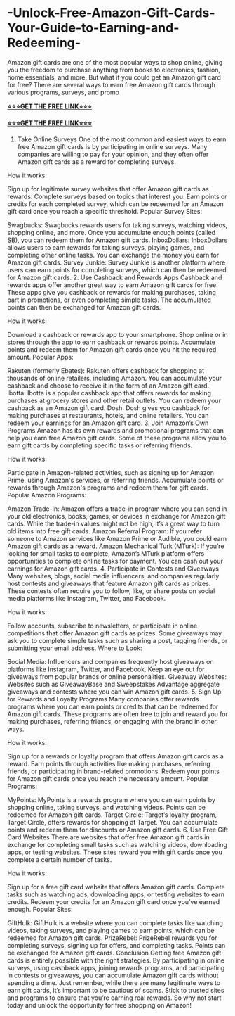 # -Unlock-Free-Amazon-Gift-Cards-Your-Guide-to-Earning-and-Redeeming-
Amazon gift cards are one of the most popular ways to shop online, giving you the freedom to purchase anything from books to electronics, fashion, home essentials, and more. But what if you could get an Amazon gift card for free? There are several ways to earn free Amazon gift cards through various programs, surveys, and promo

**[⭐⭐⭐GET THE FREE LINK⭐⭐⭐](https://tinyurl.com/amazonfreeoffer2k24)**

**[⭐⭐⭐GET THE FREE LINK⭐⭐⭐](https://tinyurl.com/amazonfreeoffer2k24)**

1. Take Online Surveys
One of the most common and easiest ways to earn free Amazon gift cards is by participating in online surveys. Many companies are willing to pay for your opinion, and they often offer Amazon gift cards as a reward for completing surveys.

How it works:

Sign up for legitimate survey websites that offer Amazon gift cards as rewards.
Complete surveys based on topics that interest you.
Earn points or credits for each completed survey, which can be redeemed for an Amazon gift card once you reach a specific threshold.
Popular Survey Sites:

Swagbucks: Swagbucks rewards users for taking surveys, watching videos, shopping online, and more. Once you accumulate enough points (called SB), you can redeem them for Amazon gift cards.
InboxDollars: InboxDollars allows users to earn rewards for taking surveys, playing games, and completing other online tasks. You can exchange the money you earn for Amazon gift cards.
Survey Junkie: Survey Junkie is another platform where users can earn points for completing surveys, which can then be redeemed for Amazon gift cards.
2. Use Cashback and Rewards Apps
Cashback and rewards apps offer another great way to earn Amazon gift cards for free. These apps give you cashback or rewards for making purchases, taking part in promotions, or even completing simple tasks. The accumulated points can then be exchanged for Amazon gift cards.

How it works:

Download a cashback or rewards app to your smartphone.
Shop online or in stores through the app to earn cashback or rewards points.
Accumulate points and redeem them for Amazon gift cards once you hit the required amount.
Popular Apps:

Rakuten (formerly Ebates): Rakuten offers cashback for shopping at thousands of online retailers, including Amazon. You can accumulate your cashback and choose to receive it in the form of an Amazon gift card.
Ibotta: Ibotta is a popular cashback app that offers rewards for making purchases at grocery stores and other retail outlets. You can redeem your cashback as an Amazon gift card.
Dosh: Dosh gives you cashback for making purchases at restaurants, hotels, and online retailers. You can redeem your earnings for an Amazon gift card.
3. Join Amazon’s Own Programs
Amazon has its own rewards and promotional programs that can help you earn free Amazon gift cards. Some of these programs allow you to earn gift cards by completing specific tasks or referring friends.

How it works:

Participate in Amazon-related activities, such as signing up for Amazon Prime, using Amazon's services, or referring friends.
Accumulate points or rewards through Amazon's programs and redeem them for gift cards.
Popular Amazon Programs:

Amazon Trade-In: Amazon offers a trade-in program where you can send in your old electronics, books, games, or devices in exchange for Amazon gift cards. While the trade-in values might not be high, it’s a great way to turn old items into free gift cards.
Amazon Referral Program: If you refer someone to Amazon services like Amazon Prime or Audible, you could earn Amazon gift cards as a reward.
Amazon Mechanical Turk (MTurk): If you’re looking for small tasks to complete, Amazon’s MTurk platform offers opportunities to complete online tasks for payment. You can cash out your earnings for Amazon gift cards.
4. Participate in Contests and Giveaways
Many websites, blogs, social media influencers, and companies regularly host contests and giveaways that feature Amazon gift cards as prizes. These contests often require you to follow, like, or share posts on social media platforms like Instagram, Twitter, and Facebook.

How it works:

Follow accounts, subscribe to newsletters, or participate in online competitions that offer Amazon gift cards as prizes.
Some giveaways may ask you to complete simple tasks such as sharing a post, tagging friends, or submitting your email address.
Where to Look:

Social Media: Influencers and companies frequently host giveaways on platforms like Instagram, Twitter, and Facebook. Keep an eye out for giveaways from popular brands or online personalities.
Giveaway Websites: Websites such as GiveawayBase and Sweepstakes Advantage aggregate giveaways and contests where you can win Amazon gift cards.
5. Sign Up for Rewards and Loyalty Programs
Many companies offer rewards programs where you can earn points or credits that can be redeemed for Amazon gift cards. These programs are often free to join and reward you for making purchases, referring friends, or engaging with the brand in other ways.

How it works:

Sign up for a rewards or loyalty program that offers Amazon gift cards as a reward.
Earn points through activities like making purchases, referring friends, or participating in brand-related promotions.
Redeem your points for Amazon gift cards once you reach the necessary amount.
Popular Programs:

MyPoints: MyPoints is a rewards program where you can earn points by shopping online, taking surveys, and watching videos. Points can be redeemed for Amazon gift cards.
Target Circle: Target’s loyalty program, Target Circle, offers rewards for shopping at Target. You can accumulate points and redeem them for discounts or Amazon gift cards.
6. Use Free Gift Card Websites
There are websites that offer free Amazon gift cards in exchange for completing small tasks such as watching videos, downloading apps, or testing websites. These sites reward you with gift cards once you complete a certain number of tasks.

How it works:

Sign up for a free gift card website that offers Amazon gift cards.
Complete tasks such as watching ads, downloading apps, or testing websites to earn credits.
Redeem your credits for an Amazon gift card once you’ve earned enough.
Popular Sites:

GiftHulk: GiftHulk is a website where you can complete tasks like watching videos, taking surveys, and playing games to earn points, which can be redeemed for Amazon gift cards.
PrizeRebel: PrizeRebel rewards you for completing surveys, signing up for offers, and completing tasks. Points can be exchanged for Amazon gift cards.
Conclusion
Getting free Amazon gift cards is entirely possible with the right strategies. By participating in online surveys, using cashback apps, joining rewards programs, and participating in contests or giveaways, you can accumulate Amazon gift cards without spending a dime. Just remember, while there are many legitimate ways to earn gift cards, it’s important to be cautious of scams. Stick to trusted sites and programs to ensure that you’re earning real rewards. So why not start today and unlock the opportunity for free shopping on Amazon!

